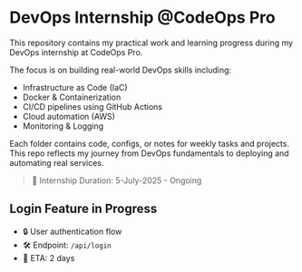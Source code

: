 # DevOps Internship @CodeOps Pro

This repository contains my practical work and learning progress during my DevOps internship at CodeOps Pro.

The focus is on building real-world DevOps skills including:

- Infrastructure as Code (IaC)
- Docker & Containerization
- CI/CD pipelines using GitHub Actions
- Cloud automation (AWS)
- Monitoring & Logging

Each folder contains code, configs, or notes for weekly tasks and projects.  
This repo reflects my journey from DevOps fundamentals to deploying and automating real services.

> 📅 Internship Duration: 5-July-2025 - Ongoing
## Login Feature in Progress

- 🔒 User authentication flow  
- 🛠️ Endpoint: `/api/login`  
- 📅 ETA: 2 days

